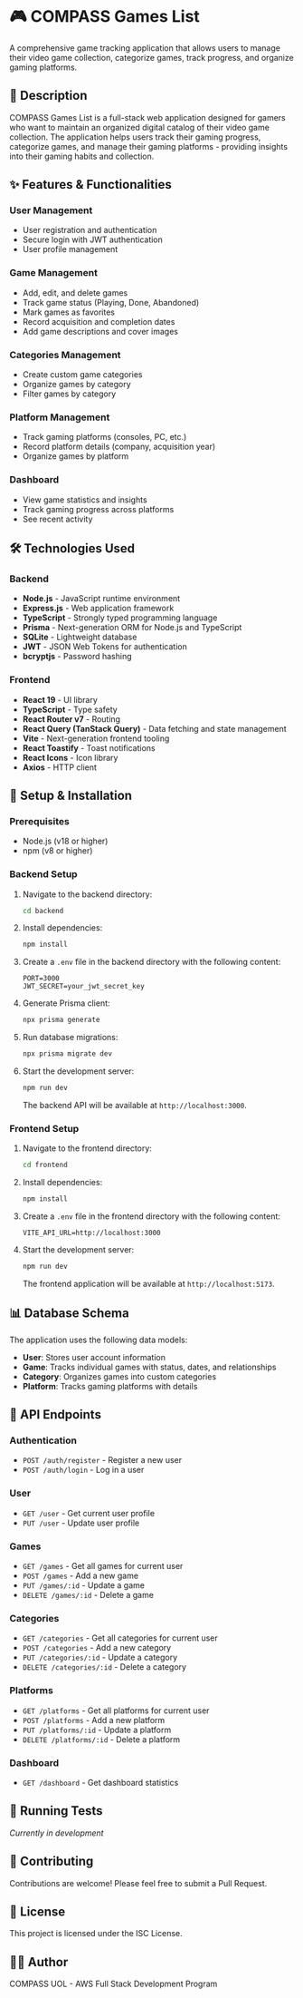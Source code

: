 # 🎮 COMPASS Games List

A comprehensive game tracking application that allows users to manage their video game collection, categorize games, track progress, and organize gaming platforms.

## 📝 Description

COMPASS Games List is a full-stack web application designed for gamers who want to maintain an organized digital catalog of their video game collection. The application helps users track their gaming progress, categorize games, and manage their gaming platforms - providing insights into their gaming habits and collection.

## ✨ Features & Functionalities

### User Management

- User registration and authentication
- Secure login with JWT authentication
- User profile management

### Game Management

- Add, edit, and delete games
- Track game status (Playing, Done, Abandoned)
- Mark games as favorites
- Record acquisition and completion dates
- Add game descriptions and cover images

### Categories Management

- Create custom game categories
- Organize games by category
- Filter games by category

### Platform Management

- Track gaming platforms (consoles, PC, etc.)
- Record platform details (company, acquisition year)
- Organize games by platform

### Dashboard

- View game statistics and insights
- Track gaming progress across platforms
- See recent activity

## 🛠️ Technologies Used

### Backend

- **Node.js** - JavaScript runtime environment
- **Express.js** - Web application framework
- **TypeScript** - Strongly typed programming language
- **Prisma** - Next-generation ORM for Node.js and TypeScript
- **SQLite** - Lightweight database
- **JWT** - JSON Web Tokens for authentication
- **bcryptjs** - Password hashing

### Frontend

- **React 19** - UI library
- **TypeScript** - Type safety
- **React Router v7** - Routing
- **React Query (TanStack Query)** - Data fetching and state management
- **Vite** - Next-generation frontend tooling
- **React Toastify** - Toast notifications
- **React Icons** - Icon library
- **Axios** - HTTP client

## 🚀 Setup & Installation

### Prerequisites

- Node.js (v18 or higher)
- npm (v8 or higher)

### Backend Setup

1. Navigate to the backend directory:

   ```bash
   cd backend
   ```

2. Install dependencies:

   ```bash
   npm install
   ```

3. Create a `.env` file in the backend directory with the following content:

   ```
   PORT=3000
   JWT_SECRET=your_jwt_secret_key
   ```

4. Generate Prisma client:

   ```bash
   npx prisma generate
   ```

5. Run database migrations:

   ```bash
   npx prisma migrate dev
   ```

6. Start the development server:

   ```bash
   npm run dev
   ```

   The backend API will be available at `http://localhost:3000`.

### Frontend Setup

1. Navigate to the frontend directory:

   ```bash
   cd frontend
   ```

2. Install dependencies:

   ```bash
   npm install
   ```

3. Create a `.env` file in the frontend directory with the following content:

   ```
   VITE_API_URL=http://localhost:3000
   ```

4. Start the development server:

   ```bash
   npm run dev
   ```

   The frontend application will be available at `http://localhost:5173`.

## 📊 Database Schema

The application uses the following data models:

- **User**: Stores user account information
- **Game**: Tracks individual games with status, dates, and relationships
- **Category**: Organizes games into custom categories
- **Platform**: Tracks gaming platforms with details

## 🔄 API Endpoints

### Authentication

- `POST /auth/register` - Register a new user
- `POST /auth/login` - Log in a user

### User

- `GET /user` - Get current user profile
- `PUT /user` - Update user profile

### Games

- `GET /games` - Get all games for current user
- `POST /games` - Add a new game
- `PUT /games/:id` - Update a game
- `DELETE /games/:id` - Delete a game

### Categories

- `GET /categories` - Get all categories for current user
- `POST /categories` - Add a new category
- `PUT /categories/:id` - Update a category
- `DELETE /categories/:id` - Delete a category

### Platforms

- `GET /platforms` - Get all platforms for current user
- `POST /platforms` - Add a new platform
- `PUT /platforms/:id` - Update a platform
- `DELETE /platforms/:id` - Delete a platform

### Dashboard

- `GET /dashboard` - Get dashboard statistics

## 🧪 Running Tests

_Currently in development_

## 🤝 Contributing

Contributions are welcome! Please feel free to submit a Pull Request.

## 📄 License

This project is licensed under the ISC License.

## 👨‍💻 Author

COMPASS UOL - AWS Full Stack Development Program
